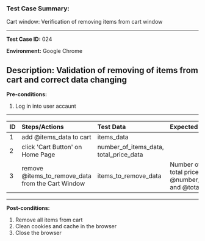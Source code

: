 
### Test Case Summary:
Cart window: Verification of removing items from cart window

---

**Test Case ID:** 024

**Environment:** Google Chrome

**Description:**
Validation of removing of items from cart and correct data changing
---

**Pre-conditions:**
1. Log in into user accaunt    
---

|      ID       | Steps/Actions |  Test Data  | Expected Result |
| ------------- |:--------------| :---------- | :-------------- |
|       1       |add @items_data to cart|items_data|                 |
|       2       |click 'Cart Button' on Home Page| number_of_items_data, total_price_data||
|       3       |remove @items_to_remove_data from the Cart Window|items_to_remove_data|Number of items and total price are equal  @number_of_items_data and @total_price_data|


---

**Post-conditions:**
1. Remove all items from cart
2. Clean cookies and cache in the browser
3. Close the browser
